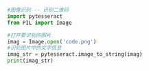 
<BlogInfo id="219" title="23.tesseract的使用" author="白日梦想猿" pv=0 read_times=0 pre_cost_time=0分8秒 category="爬虫学习" tag_list="['爬虫学习']" create_time="2020.06.01 20:53:34" update_time="2020.06.01 21:05:01" />

```python
#图像识别 -- 识别二维码
import pytesseract
from PIL import Image

#打开要识别的图片
imag = Image.open('code.png')
#识别图片中的文字信息
imag_str = pytesseract.image_to_string(imag)
print(imag_str)
```
